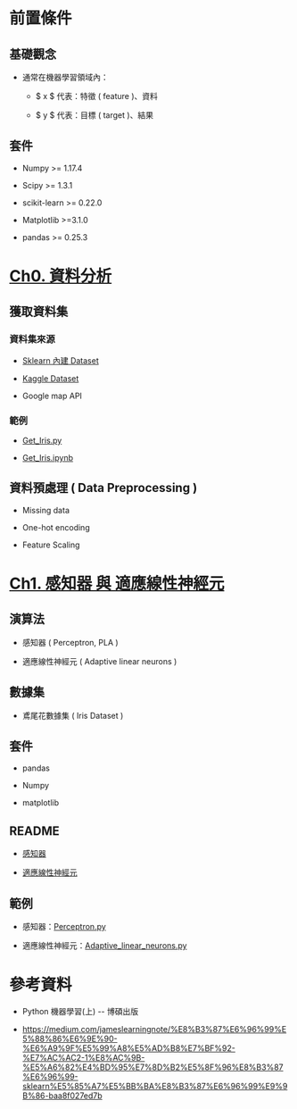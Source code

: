 # 前置條件

## 基礎觀念

* 通常在機器學習領域內：
   
    * $ x $ 代表：特徵 ( feature )、資料
    
    * $ y $ 代表：目標 ( target )、結果

## 套件

* Numpy >= 1.17.4

* Scipy >= 1.3.1

* scikit-learn >= 0.22.0

* Matplotlib >=3.1.0

* pandas >= 0.25.3

# [Ch0. 資料分析](.\Ch0\README.md)

## 獲取資料集
### 資料集來源
* [Sklearn 內建 Dataset](https://scikit-learn.org/stable/datasets/toy_dataset.html)

* [Kaggle Dataset](https://www.kaggle.com/datasets)

* Google map API

### 範例

* [Get_Iris.py](.\Ch0\Get_Data\Get_Iris.py)

* [Get_Iris.ipynb](.\Ch0\Get_Data\Get_Iris.ipynb)

## 資料預處理 ( Data Preprocessing )

* Missing data

* One-hot encoding

* Feature Scaling

# [Ch1. 感知器 與 適應線性神經元](./Ch1/README.md)
## 演算法

* 感知器 ( Perceptron, PLA )

* 適應線性神經元 ( Adaptive linear neurons )

## 數據集

* 鳶尾花數據集 ( Iris Dataset )

## 套件

* pandas

* Numpy

* matplotlib

## README

* [感知器](.\Ch1\Perceptron\README.md)

* [適應線性神經元](.\Ch1\Adaptive_linear_neurons\README.md)

## 範例

* 感知器：[Perceptron.py](.\Ch1\Perceptron\Perceptron.py)

* 適應線性神經元：[Adaptive_linear_neurons.py](.\Ch1\Adaptive_linear_neurons\Adaptive_linear_neurons.py)

# 參考資料 

* Python 機器學習(上) -- 博碩出版

* https://medium.com/jameslearningnote/%E8%B3%87%E6%96%99%E5%88%86%E6%9E%90-%E6%A9%9F%E5%99%A8%E5%AD%B8%E7%BF%92-%E7%AC%AC2-1%E8%AC%9B-%E5%A6%82%E4%BD%95%E7%8D%B2%E5%8F%96%E8%B3%87%E6%96%99-sklearn%E5%85%A7%E5%BB%BA%E8%B3%87%E6%96%99%E9%9B%86-baa8f027ed7b

